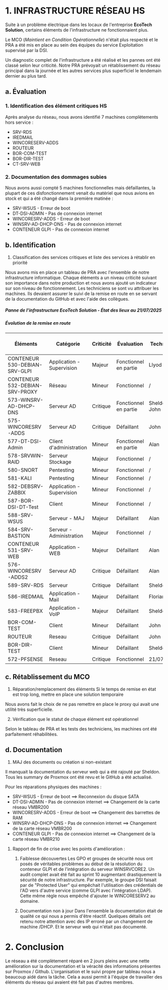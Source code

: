 # 1. INFRASTRUCTURE RÉSEAU HS

<p style='text-align: justify;'>

Suite à un problème électrique  dans les locaux de l'entreprise **EcoTech Solution**, certains éléments de l'infrastructure ne fonctionnaient plus.

Le MCO (*Maintient en Condition Opérationnelle*) n'était plus respecté et le PRA a été mis en place au sein des équipes du service Exploitation supervisé par la DSI.

Un diagnostic complet de l'infrastructure a été réalisé et les pannes ont été classé selon leur criticité. Notre PRA prévoyait un rétablissement du réseau principal dans la journée et les autres services plus superficiel le lendemain dernier au plus tard.

## a. Évaluation

### 1. Identification des élément critiques HS

Après analyse du réseau, nous avons identifié 7 machines complètements hors service :
- SRV-RDS
- IREDMAIL
- WINCORESERV-ADDS
- ROUTEUR
- BOR-COM-TEST
- BOR-DIR-TEST
- CT-SRV-WEB


### 2. Documentation des dommages subies

Nous avons aussi compté 5 machines fonctionnelles mais défaillantes, la plupart de ces disfonctionnement venait du matériel que nous avions en stock et qui a été changé dans la première matinée :
- SRV-WSUS - Erreur de boot
- DT-DSI-ADMIN - Pas de connexion internet
- WINCORESRV-ADDS - Erreur de boot
- WINSRV-AD-DHCP-DNS - Pas de connexion internet
- CONTENEUR GLPI - Pas de connexion internet


## b. Identification

1. Classification des services critiques et liste des services à rétablir en priorité

Nous avons mis en place un tableau de PRA avec l'ensemble de notre infrastructure informatique. Chaque éléments a un niveau criticité suivant son importance dans notre production et nous avons ajouté un indicateur sur son niveau de fonctionnement. 
Les techniciens se sont vu attribuer les machines. Ils devaient assurer le suivi de la remise en route en se servant de la documentation du GitHub et avec l'aide des collègues.


##### Panne de l'infrastructure EcoTech Solution - État des lieux au 21/07/2025

##### Évolution de la remise en route

| Éléments                       | Catégorie                 | Criticité | Évaluation            | Technicien     | État de remise en route | Date de résolution |
| ------------------------------ | ------------------------- | --------- | --------------------- | -------------- | ----------------------- | ------------------ |
| CONTENEUR 530-DEBIAN-SRV-GLPI  | Application - Supervision | Majeur    | Fonctionnel en partie | Llyod          | Opérationnel            | 22/07/2025         |
| CONTENEUR 532-DEBIAN-SRV-PROXY | Réseau                    | Mineur    | Fonctionnel           | /              | Non Réhabilité          | 21/07/2025         |
| 573-WINSRV-AD-DHCP-DNS         | Serveur AD                | Critique  | Fonctionnel en partie | Sheldon / John | Fonctionnel             | 22/07/2025         |
| 575-WINCORESRV-ADDS            | Serveur AD                | Critique  | Défaillant            | John           | Fonctionnel             | 21/07/2025         |
| 577-DT-DSI-Admin               | Client d'administration   | Mineur    | Fonctionnel en partie | Alan           | Fonctionnel             | 21/07/2025         |
| 578-SRVWIN-RAID                | Serveur Stockage          | Majeur    | Fonctionnel           | /              | Fonctionnel             | 21/07/2025         |
| 580-SNORT                      | Pentesting                | Mineur    | Fonctionnel           | /              | Fonctionnel             | 21/07/2025         |
| 581-KALI                       | Pentesting                | Mineur    | Fonctionnel           | /              | Fonctionnel             | 21/07/2025         |
| 582-DEBSRV-ZABBIX              | Application - Supervision | Mineur    | Fonctionnel           | /              | Fonctionnel             | 21/07/2025         |
| 587-BOR-DSI-DT-Test            | Client                    | Mineur    | Fonctionnel           | /              | Fonctionnel             | 21/07/2025         |
| 588-SRV-WSUS                   | Serveur - MAJ             | Majeur    | Défaillant            | Alan           | Fonctionnel             | 22/07/2025         |
| 584-SRV-BASTION                | Serveur - Administration  | Majeur    | Fonctionnel           | /              | Fonctionnel             |                    |
| CONTENEUR 531-SRV-WEB          | Application - WEB         | Majeur    | Défaillant            | Alan           | Fonctionnel             | 22/07/2025         |
| 576-WINCORESRV-ADDS2           | Serveur AD                | Critique  | Défaillant            | Alan           | Fonctionnel             | 21/07/2025         |
| 589-SRV-RDS                    | Serveur                   | Critique  | Défaillant            | Sheldon        | Fonctionnel             | 22/07/2025         |
| 586-IREDMAIL                   | Application - Mail        | Majeur    | Défaillant            | Florian        | Fonctionnel             | 21/07/2025         |
| 583-FREEPBX                    | Application - VoIP        | Majeur    | Défaillant            | Sheldon        | Fonctionnel             | 21/07/2025         |
| BOR-COM-TEST                   | Client                    | Mineur    | Défaillant            | John           | Fonctionnel             | 21/07/2025         |
| ROUTEUR                        | Reseau                    | Critique  | Défaillant            | John           | Fonctionnel             | 22/07/2025         |
| BOR-DIR-TEST                   | Client                    | Mineur    | Défaillant            | Sheldon        | Fonctionnel             | 21/07/2025         |
| 572-PFSENSE                    | Reseau                    | Critique  | Fonctionnel           | 21/07/2025     | Fonctionnel             |                    |


## c. Rétablissement du MCO

1. Réparation/remplacement des éléments Si le temps de remise en état est trop long, mettre en place une solution temporaire

Nous avons fait le choix de ne pas remettre en place le proxy qui avait une utilité très superficielle.

2. Vérification que le statut de chaque élément est opérationnel

Selon le tableau de PRA et les tests des techniciens, les machines ont été parfaitement réhabilitées.
## d. Documentation

1. MAJ des documents ou création si non-existant

Il manquait la documentation du serveur web qui a été rajouté par Sheldon. Tous les summary de Proxmox ont été revu et le GitHub a été actualisé.

Pour les réparations physiques des machines :
- SRV-WSUS - Erreur de boot ==> Reconnexion du disque SATA
- DT-DSI-ADMIN - Pas de connexion internet ==> Changement de la carte réseau VMBR200
- WINCORESRV-ADDS - Erreur de boot ==> Changement des barrettes de RAM
- WINSRV-AD-DHCP-DNS - Pas de connexion internet ==> Changement de la carte réseau VMBR200
- CONTENEUR GLPI - Pas de connexion internet ==> Changement de la carte réseau VMBR210

1. Rapport de fin de crise avec les points d'amélioration :

	1. Faiblesse découvertes
	Les GPO et groupes de sécurité nous ont posés de véritables problèmes au début de la  résolution du conteneur GLPI et de l'intégration du serveur WINSRVCORE2. 
	Un audit complet avait été fait au sprint 10 augmentant drastiquement la sécurité de notre  infrastructure. Par exemple, le groupe DSI faisait par de "Protected User" qui empêchait l'utilisation des crédentials de l'AD vers d'autre service (comme GLPI avec l'intégration LDAP). Cette même règle nous empêché d'ajouter le WINCORESERV2 au domaine.
	
	2. Documentation non à jour
	Dans l'ensemble la documentation était de qualité ce qui nous a permis d'être réactif. Quelques détails ont retenu notre attention avec des IP erroné par un changement de machine /DHCP. Et le serveur web qui n'était pas documenté.

# 2. Conclusion

  Le réseau a été complètement réparé en 2 jours pleins avec une nette amélioration sur la documentation et la véracité des informations présentes sur Proxmox / Github. L'organisation et le suivi propre par tableau nous a beaucoup aidé dans la tâche. Cela a aussi permit à l'équipe de travailler des éléments du réseau qui avaient été fait pas d'autres membres.

 </p>
